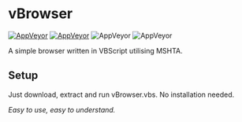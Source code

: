 # vBrowser

[![AppVeyor](https://img.shields.io/badge/Licence-MIT-orange)](LICENSE)
[![AppVeyor](https://img.shields.io/badge/Version-v1.0-informational)](https://github.com/gyware/vBrowser/archive/refs/heads/main.zip)
![AppVeyor](https://img.shields.io/badge/Development-In_Progress-lightgreen)
![AppVeyor](https://img.shields.io/badge/Language-VBScript-red)

A simple browser written in VBScript utilising MSHTA.

## Setup
Just download, extract and run vBrowser.vbs. No installation needed.

*Easy to use, easy to understand.*
